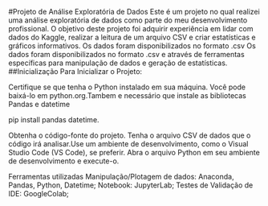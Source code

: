 #Projeto de Análise Exploratória de Dados
Este é um projeto no qual realizei uma análise exploratória de dados como parte do meu desenvolvimento profissional.
O objetivo deste projeto foi adquirir experiência em lidar com dados do Kaggle, realizar a leitura de um arquivo CSV e criar estatísticas e gráficos informativos.
Os dados foram disponibilizados no formato .csv Os dados foram disponibilizados no formato .csv e através de ferramentas específicas para manipulação de dados e geração de estatísticas.
##Inicialização
Para Inicializar o Projeto:

Certifique se que tenha o Python instalado em sua máquina. Você pode baixá-lo em python.org.Tambem e necessário que instale as bibliotecas Pandas e datetime

pip install pandas datetime.

Obtenha o código-fonte do projeto.
Tenha o arquivo CSV de dados que o código irá analisar.Use um ambiente de desenvolvimento, como o Visual Studio Code (VS Code), se preferir.
Abra o arquivo Python em seu ambiente de desenvolvimento e execute-o.

Ferramentas utilizadas
Manipulação/Plotagem de dados: Anaconda, Pandas, Python, Datetime;
Notebook: JupyterLab;
Testes de Validação de IDE: GoogleColab;
